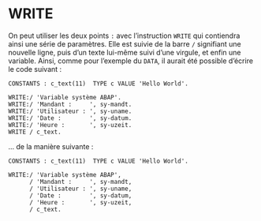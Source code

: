 # **WRITE**

On peut utiliser les deux points `:` avec l’instruction `WRITE` qui contiendra ainsi une série de paramètres. Elle est suivie de la barre `/` signifiant une nouvelle ligne, puis d’un texte lui-même suivi d’une virgule, et enfin une variable. Ainsi, comme pour l’exemple du `DATA`, il aurait été possible d’écrire le code suivant :

```JS
CONSTANTS : c_text(11)  TYPE c VALUE 'Hello World'.

WRITE:/ 'Variable système ABAP'.
WRITE:/ 'Mandant :     ', sy-mandt.
WRITE:/ 'Utilisateur : ', sy-uname.
WRITE:/ 'Date :        ', sy-datum.
WRITE:/ 'Heure :       ', sy-uzeit.
WRITE / c_text.
```

... de la manière suivante :

```JS
CONSTANTS : c_text(11)  TYPE c VALUE 'Hello World'.

WRITE:/ 'Variable système ABAP',
      / 'Mandant :     ', sy-mandt,
      / 'Utilisateur : ', sy-uname,
      / 'Date :        ', sy-datum,
      / 'Heure :       ', sy-uzeit,
      / c_text.
```
